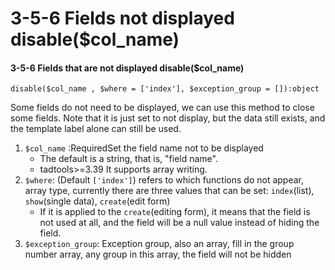 # 3-5-6 Fields not displayed disable\($col\_name\)

#### 3-5-6 Fields that are not displayed disable\($col\_name\)

```text
disable($col_name , $where = ['index'], $exception_group = []):object
```

Some fields do not need to be displayed, we can use this method to close some fields. Note that it is just set to not display, but the data still exists, and the template label alone can still be used.

1. `$col_name` :RequiredSet the field name not to be displayed
   * The default is a string, that is, "field name".
   * tadtools&gt;=3.39 It supports array writing.
2. `$where`: \(Default `['index']`\) refers to which functions do not appear, array type, currently there are three values ​​that can be set: `index`\(list\), `show`\(single data\), `create`\(edit form\)
   * If it is applied to the `create`\(editing form\), it means that the field is not used at all, and the field will be a null value instead of hiding the field.
3. `$exception_group`: Exception group, also an array, fill in the group number array, any group in this array, the field will not be hidden

